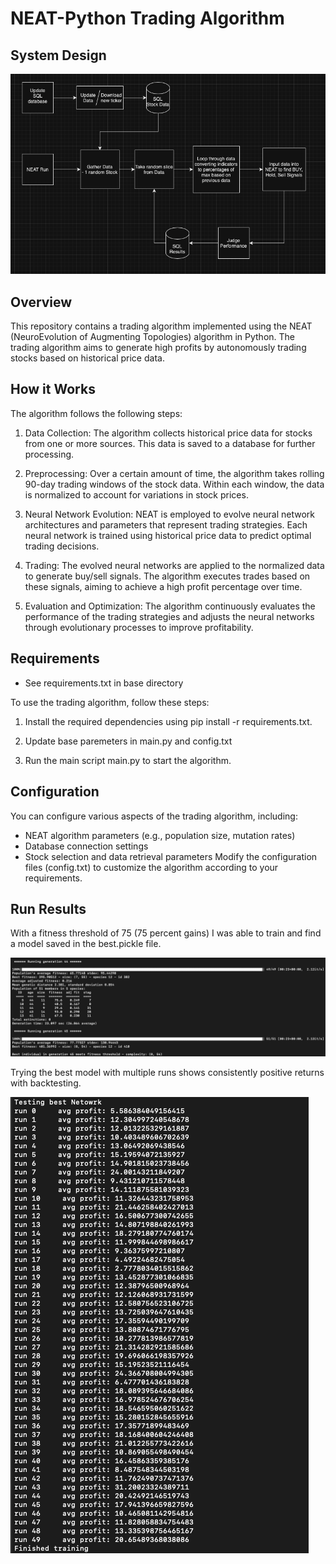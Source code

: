 # NEAT-Python Trading Algorithm

## System Design

![System Design Overview](Attachments/stockTrader_NEAT_Overview.png)

## Overview

This repository contains a trading algorithm implemented using the NEAT (NeuroEvolution of Augmenting Topologies) algorithm in Python. The trading algorithm aims to generate high profits by autonomously trading stocks based on historical price data.

## How it Works

The algorithm follows the following steps:

1. Data Collection: The algorithm collects historical price data for stocks from one or more sources. This data is saved to a database for further processing.

2. Preprocessing: Over a certain amount of time, the algorithm takes rolling 90-day trading windows of the stock data. Within each window, the data is normalized to account for variations in stock prices.

3. Neural Network Evolution: NEAT is employed to evolve neural network architectures and parameters that represent trading strategies. Each neural network is trained using historical price data to predict optimal trading decisions.

4. Trading: The evolved neural networks are applied to the normalized data to generate buy/sell signals. The algorithm executes trades based on these signals, aiming to achieve a high profit percentage over time.

5. Evaluation and Optimization: The algorithm continuously evaluates the performance of the trading strategies and adjusts the neural networks through evolutionary processes to improve profitability.

## Requirements

- See requirements.txt in base directory

To use the trading algorithm, follow these steps:

1. Install the required dependencies using pip install -r requirements.txt.

2. Update base paremeters in main.py and config.txt

3. Run the main script main.py to start the algorithm.

## Configuration

You can configure various aspects of the trading algorithm, including:

- NEAT algorithm parameters (e.g., population size, mutation rates)
- Database connection settings
- Stock selection and data retrieval parameters
  Modify the configuration files (config.txt) to customize the algorithm according to your requirements.

## Run Results

With a fitness threshold of 75 (75 percent gains) I was able to train and find a model saved in the best.pickle file.

![Results CMD window](Attachments/Training_Results.png)

Trying the best model with multiple runs shows consistently positive returns with backtesting.

![Best Model Run Results](Attachments/BestModel_Results.png)
